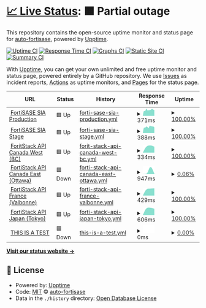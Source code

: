 # [📈 Live Status](https://auto-fortisase.github.io/uptime): <!--live status--> **🟧 Partial outage**

This repository contains the open-source uptime monitor and status page for [auto-fortisase](https://auto-fortisase.github.io/uptime), powered by [Upptime](https://github.com/upptime/upptime).

[![Uptime CI](https://github.com/koj-co/upptime/workflows/Uptime%20CI/badge.svg)](https://github.com/koj-co/upptime/actions?query=workflow%3A%22Uptime+CI%22)
[![Response Time CI](https://github.com/koj-co/upptime/workflows/Response%20Time%20CI/badge.svg)](https://github.com/koj-co/upptime/actions?query=workflow%3A%22Response+Time+CI%22)
[![Graphs CI](https://github.com/koj-co/upptime/workflows/Graphs%20CI/badge.svg)](https://github.com/koj-co/upptime/actions?query=workflow%3A%22Graphs+CI%22)
[![Static Site CI](https://github.com/koj-co/upptime/workflows/Static%20Site%20CI/badge.svg)](https://github.com/koj-co/upptime/actions?query=workflow%3A%22Static+Site+CI%22)
[![Summary CI](https://github.com/koj-co/upptime/workflows/Summary%20CI/badge.svg)](https://github.com/koj-co/upptime/actions?query=workflow%3A%22Summary+CI%22)

With [Upptime](https://upptime.js.org), you can get your own unlimited and free uptime monitor and status page, powered entirely by a GitHub repository. We use [Issues](https://github.com/auto-fortisase/uptime/issues) as incident reports, [Actions](https://github.com/auto-fortisase/uptime/actions) as uptime monitors, and [Pages](https://auto-fortisase.github.io/uptime) for the status page.

<!--start: status pages-->
<!-- This summary is generated by Upptime (https://github.com/upptime/upptime) -->
<!-- Do not edit this manually, your changes will be overwritten -->
<!-- prettier-ignore -->
| URL | Status | History | Response Time | Uptime |
| --- | ------ | ------- | ------------- | ------ |
| <img alt="" src="https://favicons.githubusercontent.com/portal.prod.fortisase.com" height="13"> [FortiSASE SIA Production](https://portal.prod.fortisase.com/) | 🟩 Up | [forti-sase-sia-production.yml](https://github.com/auto-fortisase/upptime/commits/master/history/forti-sase-sia-production.yml) | <details><summary><img alt="Response time graph" src="./graphs/forti-sase-sia-production/response-time-week.png" height="20"> 371ms</summary><br><a href="https://status.fortisase.com/history/forti-sase-sia-production"><img alt="Response time 305" src="https://img.shields.io/endpoint?url=https%3A%2F%2Fraw.githubusercontent.com%2Fauto-fortisase%2Fupptime%2Fmaster%2Fapi%2Fforti-sase-sia-production%2Fresponse-time.json"></a><br><a href="https://status.fortisase.com/history/forti-sase-sia-production"><img alt="24-hour response time 391" src="https://img.shields.io/endpoint?url=https%3A%2F%2Fraw.githubusercontent.com%2Fauto-fortisase%2Fupptime%2Fmaster%2Fapi%2Fforti-sase-sia-production%2Fresponse-time-day.json"></a><br><a href="https://status.fortisase.com/history/forti-sase-sia-production"><img alt="7-day response time 371" src="https://img.shields.io/endpoint?url=https%3A%2F%2Fraw.githubusercontent.com%2Fauto-fortisase%2Fupptime%2Fmaster%2Fapi%2Fforti-sase-sia-production%2Fresponse-time-week.json"></a><br><a href="https://status.fortisase.com/history/forti-sase-sia-production"><img alt="30-day response time 305" src="https://img.shields.io/endpoint?url=https%3A%2F%2Fraw.githubusercontent.com%2Fauto-fortisase%2Fupptime%2Fmaster%2Fapi%2Fforti-sase-sia-production%2Fresponse-time-month.json"></a><br><a href="https://status.fortisase.com/history/forti-sase-sia-production"><img alt="1-year response time 305" src="https://img.shields.io/endpoint?url=https%3A%2F%2Fraw.githubusercontent.com%2Fauto-fortisase%2Fupptime%2Fmaster%2Fapi%2Fforti-sase-sia-production%2Fresponse-time-year.json"></a></details> | <details><summary><a href="https://status.fortisase.com/history/forti-sase-sia-production">100.00%</a></summary><a href="https://status.fortisase.com/history/forti-sase-sia-production"><img alt="All-time uptime 100.00%" src="https://img.shields.io/endpoint?url=https%3A%2F%2Fraw.githubusercontent.com%2Fauto-fortisase%2Fupptime%2Fmaster%2Fapi%2Fforti-sase-sia-production%2Fuptime.json"></a><br><a href="https://status.fortisase.com/history/forti-sase-sia-production"><img alt="24-hour uptime 100.00%" src="https://img.shields.io/endpoint?url=https%3A%2F%2Fraw.githubusercontent.com%2Fauto-fortisase%2Fupptime%2Fmaster%2Fapi%2Fforti-sase-sia-production%2Fuptime-day.json"></a><br><a href="https://status.fortisase.com/history/forti-sase-sia-production"><img alt="7-day uptime 100.00%" src="https://img.shields.io/endpoint?url=https%3A%2F%2Fraw.githubusercontent.com%2Fauto-fortisase%2Fupptime%2Fmaster%2Fapi%2Fforti-sase-sia-production%2Fuptime-week.json"></a><br><a href="https://status.fortisase.com/history/forti-sase-sia-production"><img alt="30-day uptime 100.00%" src="https://img.shields.io/endpoint?url=https%3A%2F%2Fraw.githubusercontent.com%2Fauto-fortisase%2Fupptime%2Fmaster%2Fapi%2Fforti-sase-sia-production%2Fuptime-month.json"></a><br><a href="https://status.fortisase.com/history/forti-sase-sia-production"><img alt="1-year uptime 100.00%" src="https://img.shields.io/endpoint?url=https%3A%2F%2Fraw.githubusercontent.com%2Fauto-fortisase%2Fupptime%2Fmaster%2Fapi%2Fforti-sase-sia-production%2Fuptime-year.json"></a></details>
| <img alt="" src="https://favicons.githubusercontent.com/portal.stage.fortisase.com" height="13"> [FortiSASE SIA Stage](https://portal.stage.fortisase.com/) | 🟩 Up | [forti-sase-sia-stage.yml](https://github.com/auto-fortisase/upptime/commits/master/history/forti-sase-sia-stage.yml) | <details><summary><img alt="Response time graph" src="./graphs/forti-sase-sia-stage/response-time-week.png" height="20"> 388ms</summary><br><a href="https://status.fortisase.com/history/forti-sase-sia-stage"><img alt="Response time 318" src="https://img.shields.io/endpoint?url=https%3A%2F%2Fraw.githubusercontent.com%2Fauto-fortisase%2Fupptime%2Fmaster%2Fapi%2Fforti-sase-sia-stage%2Fresponse-time.json"></a><br><a href="https://status.fortisase.com/history/forti-sase-sia-stage"><img alt="24-hour response time 398" src="https://img.shields.io/endpoint?url=https%3A%2F%2Fraw.githubusercontent.com%2Fauto-fortisase%2Fupptime%2Fmaster%2Fapi%2Fforti-sase-sia-stage%2Fresponse-time-day.json"></a><br><a href="https://status.fortisase.com/history/forti-sase-sia-stage"><img alt="7-day response time 388" src="https://img.shields.io/endpoint?url=https%3A%2F%2Fraw.githubusercontent.com%2Fauto-fortisase%2Fupptime%2Fmaster%2Fapi%2Fforti-sase-sia-stage%2Fresponse-time-week.json"></a><br><a href="https://status.fortisase.com/history/forti-sase-sia-stage"><img alt="30-day response time 318" src="https://img.shields.io/endpoint?url=https%3A%2F%2Fraw.githubusercontent.com%2Fauto-fortisase%2Fupptime%2Fmaster%2Fapi%2Fforti-sase-sia-stage%2Fresponse-time-month.json"></a><br><a href="https://status.fortisase.com/history/forti-sase-sia-stage"><img alt="1-year response time 318" src="https://img.shields.io/endpoint?url=https%3A%2F%2Fraw.githubusercontent.com%2Fauto-fortisase%2Fupptime%2Fmaster%2Fapi%2Fforti-sase-sia-stage%2Fresponse-time-year.json"></a></details> | <details><summary><a href="https://status.fortisase.com/history/forti-sase-sia-stage">100.00%</a></summary><a href="https://status.fortisase.com/history/forti-sase-sia-stage"><img alt="All-time uptime 100.00%" src="https://img.shields.io/endpoint?url=https%3A%2F%2Fraw.githubusercontent.com%2Fauto-fortisase%2Fupptime%2Fmaster%2Fapi%2Fforti-sase-sia-stage%2Fuptime.json"></a><br><a href="https://status.fortisase.com/history/forti-sase-sia-stage"><img alt="24-hour uptime 100.00%" src="https://img.shields.io/endpoint?url=https%3A%2F%2Fraw.githubusercontent.com%2Fauto-fortisase%2Fupptime%2Fmaster%2Fapi%2Fforti-sase-sia-stage%2Fuptime-day.json"></a><br><a href="https://status.fortisase.com/history/forti-sase-sia-stage"><img alt="7-day uptime 100.00%" src="https://img.shields.io/endpoint?url=https%3A%2F%2Fraw.githubusercontent.com%2Fauto-fortisase%2Fupptime%2Fmaster%2Fapi%2Fforti-sase-sia-stage%2Fuptime-week.json"></a><br><a href="https://status.fortisase.com/history/forti-sase-sia-stage"><img alt="30-day uptime 100.00%" src="https://img.shields.io/endpoint?url=https%3A%2F%2Fraw.githubusercontent.com%2Fauto-fortisase%2Fupptime%2Fmaster%2Fapi%2Fforti-sase-sia-stage%2Fuptime-month.json"></a><br><a href="https://status.fortisase.com/history/forti-sase-sia-stage"><img alt="1-year uptime 100.00%" src="https://img.shields.io/endpoint?url=https%3A%2F%2Fraw.githubusercontent.com%2Fauto-fortisase%2Fupptime%2Fmaster%2Fapi%2Fforti-sase-sia-stage%2Fuptime-year.json"></a></details>
| <img alt="" src="https://favicons.githubusercontent.com/fortistackapi-nova-west.fortisase.com" height="13"> [ForitStack API Canada West (BC)](https://fortistackapi-nova-west.fortisase.com:5000/v3) | 🟩 Up | [forit-stack-api-canada-west-bc.yml](https://github.com/auto-fortisase/upptime/commits/master/history/forit-stack-api-canada-west-bc.yml) | <details><summary><img alt="Response time graph" src="./graphs/forit-stack-api-canada-west-bc/response-time-week.png" height="20"> 334ms</summary><br><a href="https://status.fortisase.com/history/forit-stack-api-canada-west-bc"><img alt="Response time 334" src="https://img.shields.io/endpoint?url=https%3A%2F%2Fraw.githubusercontent.com%2Fauto-fortisase%2Fupptime%2Fmaster%2Fapi%2Fforit-stack-api-canada-west-bc%2Fresponse-time.json"></a><br><a href="https://status.fortisase.com/history/forit-stack-api-canada-west-bc"><img alt="24-hour response time 334" src="https://img.shields.io/endpoint?url=https%3A%2F%2Fraw.githubusercontent.com%2Fauto-fortisase%2Fupptime%2Fmaster%2Fapi%2Fforit-stack-api-canada-west-bc%2Fresponse-time-day.json"></a><br><a href="https://status.fortisase.com/history/forit-stack-api-canada-west-bc"><img alt="7-day response time 334" src="https://img.shields.io/endpoint?url=https%3A%2F%2Fraw.githubusercontent.com%2Fauto-fortisase%2Fupptime%2Fmaster%2Fapi%2Fforit-stack-api-canada-west-bc%2Fresponse-time-week.json"></a><br><a href="https://status.fortisase.com/history/forit-stack-api-canada-west-bc"><img alt="30-day response time 334" src="https://img.shields.io/endpoint?url=https%3A%2F%2Fraw.githubusercontent.com%2Fauto-fortisase%2Fupptime%2Fmaster%2Fapi%2Fforit-stack-api-canada-west-bc%2Fresponse-time-month.json"></a><br><a href="https://status.fortisase.com/history/forit-stack-api-canada-west-bc"><img alt="1-year response time 334" src="https://img.shields.io/endpoint?url=https%3A%2F%2Fraw.githubusercontent.com%2Fauto-fortisase%2Fupptime%2Fmaster%2Fapi%2Fforit-stack-api-canada-west-bc%2Fresponse-time-year.json"></a></details> | <details><summary><a href="https://status.fortisase.com/history/forit-stack-api-canada-west-bc">100.00%</a></summary><a href="https://status.fortisase.com/history/forit-stack-api-canada-west-bc"><img alt="All-time uptime 100.00%" src="https://img.shields.io/endpoint?url=https%3A%2F%2Fraw.githubusercontent.com%2Fauto-fortisase%2Fupptime%2Fmaster%2Fapi%2Fforit-stack-api-canada-west-bc%2Fuptime.json"></a><br><a href="https://status.fortisase.com/history/forit-stack-api-canada-west-bc"><img alt="24-hour uptime 100.00%" src="https://img.shields.io/endpoint?url=https%3A%2F%2Fraw.githubusercontent.com%2Fauto-fortisase%2Fupptime%2Fmaster%2Fapi%2Fforit-stack-api-canada-west-bc%2Fuptime-day.json"></a><br><a href="https://status.fortisase.com/history/forit-stack-api-canada-west-bc"><img alt="7-day uptime 100.00%" src="https://img.shields.io/endpoint?url=https%3A%2F%2Fraw.githubusercontent.com%2Fauto-fortisase%2Fupptime%2Fmaster%2Fapi%2Fforit-stack-api-canada-west-bc%2Fuptime-week.json"></a><br><a href="https://status.fortisase.com/history/forit-stack-api-canada-west-bc"><img alt="30-day uptime 100.00%" src="https://img.shields.io/endpoint?url=https%3A%2F%2Fraw.githubusercontent.com%2Fauto-fortisase%2Fupptime%2Fmaster%2Fapi%2Fforit-stack-api-canada-west-bc%2Fuptime-month.json"></a><br><a href="https://status.fortisase.com/history/forit-stack-api-canada-west-bc"><img alt="1-year uptime 100.00%" src="https://img.shields.io/endpoint?url=https%3A%2F%2Fraw.githubusercontent.com%2Fauto-fortisase%2Fupptime%2Fmaster%2Fapi%2Fforit-stack-api-canada-west-bc%2Fuptime-year.json"></a></details>
| <img alt="" src="https://favicons.githubusercontent.com/fortistackapi-nova-east.fortisase.com" height="13"> [FortiStack API Canada East (Ottawa)](https://fortistackapi-nova-east.fortisase.com:5000/v3) | 🟥 Down | [forti-stack-api-canada-east-ottawa.yml](https://github.com/auto-fortisase/upptime/commits/master/history/forti-stack-api-canada-east-ottawa.yml) | <details><summary><img alt="Response time graph" src="./graphs/forti-stack-api-canada-east-ottawa/response-time-week.png" height="20"> 947ms</summary><br><a href="https://status.fortisase.com/history/forti-stack-api-canada-east-ottawa"><img alt="Response time 947" src="https://img.shields.io/endpoint?url=https%3A%2F%2Fraw.githubusercontent.com%2Fauto-fortisase%2Fupptime%2Fmaster%2Fapi%2Fforti-stack-api-canada-east-ottawa%2Fresponse-time.json"></a><br><a href="https://status.fortisase.com/history/forti-stack-api-canada-east-ottawa"><img alt="24-hour response time 947" src="https://img.shields.io/endpoint?url=https%3A%2F%2Fraw.githubusercontent.com%2Fauto-fortisase%2Fupptime%2Fmaster%2Fapi%2Fforti-stack-api-canada-east-ottawa%2Fresponse-time-day.json"></a><br><a href="https://status.fortisase.com/history/forti-stack-api-canada-east-ottawa"><img alt="7-day response time 947" src="https://img.shields.io/endpoint?url=https%3A%2F%2Fraw.githubusercontent.com%2Fauto-fortisase%2Fupptime%2Fmaster%2Fapi%2Fforti-stack-api-canada-east-ottawa%2Fresponse-time-week.json"></a><br><a href="https://status.fortisase.com/history/forti-stack-api-canada-east-ottawa"><img alt="30-day response time 947" src="https://img.shields.io/endpoint?url=https%3A%2F%2Fraw.githubusercontent.com%2Fauto-fortisase%2Fupptime%2Fmaster%2Fapi%2Fforti-stack-api-canada-east-ottawa%2Fresponse-time-month.json"></a><br><a href="https://status.fortisase.com/history/forti-stack-api-canada-east-ottawa"><img alt="1-year response time 947" src="https://img.shields.io/endpoint?url=https%3A%2F%2Fraw.githubusercontent.com%2Fauto-fortisase%2Fupptime%2Fmaster%2Fapi%2Fforti-stack-api-canada-east-ottawa%2Fresponse-time-year.json"></a></details> | <details><summary><a href="https://status.fortisase.com/history/forti-stack-api-canada-east-ottawa">0.06%</a></summary><a href="https://status.fortisase.com/history/forti-stack-api-canada-east-ottawa"><img alt="All-time uptime 0.06%" src="https://img.shields.io/endpoint?url=https%3A%2F%2Fraw.githubusercontent.com%2Fauto-fortisase%2Fupptime%2Fmaster%2Fapi%2Fforti-stack-api-canada-east-ottawa%2Fuptime.json"></a><br><a href="https://status.fortisase.com/history/forti-stack-api-canada-east-ottawa"><img alt="24-hour uptime 0.06%" src="https://img.shields.io/endpoint?url=https%3A%2F%2Fraw.githubusercontent.com%2Fauto-fortisase%2Fupptime%2Fmaster%2Fapi%2Fforti-stack-api-canada-east-ottawa%2Fuptime-day.json"></a><br><a href="https://status.fortisase.com/history/forti-stack-api-canada-east-ottawa"><img alt="7-day uptime 0.06%" src="https://img.shields.io/endpoint?url=https%3A%2F%2Fraw.githubusercontent.com%2Fauto-fortisase%2Fupptime%2Fmaster%2Fapi%2Fforti-stack-api-canada-east-ottawa%2Fuptime-week.json"></a><br><a href="https://status.fortisase.com/history/forti-stack-api-canada-east-ottawa"><img alt="30-day uptime 0.06%" src="https://img.shields.io/endpoint?url=https%3A%2F%2Fraw.githubusercontent.com%2Fauto-fortisase%2Fupptime%2Fmaster%2Fapi%2Fforti-stack-api-canada-east-ottawa%2Fuptime-month.json"></a><br><a href="https://status.fortisase.com/history/forti-stack-api-canada-east-ottawa"><img alt="1-year uptime 0.06%" src="https://img.shields.io/endpoint?url=https%3A%2F%2Fraw.githubusercontent.com%2Fauto-fortisase%2Fupptime%2Fmaster%2Fapi%2Fforti-stack-api-canada-east-ottawa%2Fuptime-year.json"></a></details>
| <img alt="" src="https://favicons.githubusercontent.com/fortistackapi-nova-fr.fortisase.com" height="13"> [FortiStack API France (Valbonne)](https://fortistackapi-nova-fr.fortisase.com:5000/v3) | 🟩 Up | [forti-stack-api-france-valbonne.yml](https://github.com/auto-fortisase/upptime/commits/master/history/forti-stack-api-france-valbonne.yml) | <details><summary><img alt="Response time graph" src="./graphs/forti-stack-api-france-valbonne/response-time-week.png" height="20"> 429ms</summary><br><a href="https://status.fortisase.com/history/forti-stack-api-france-valbonne"><img alt="Response time 429" src="https://img.shields.io/endpoint?url=https%3A%2F%2Fraw.githubusercontent.com%2Fauto-fortisase%2Fupptime%2Fmaster%2Fapi%2Fforti-stack-api-france-valbonne%2Fresponse-time.json"></a><br><a href="https://status.fortisase.com/history/forti-stack-api-france-valbonne"><img alt="24-hour response time 429" src="https://img.shields.io/endpoint?url=https%3A%2F%2Fraw.githubusercontent.com%2Fauto-fortisase%2Fupptime%2Fmaster%2Fapi%2Fforti-stack-api-france-valbonne%2Fresponse-time-day.json"></a><br><a href="https://status.fortisase.com/history/forti-stack-api-france-valbonne"><img alt="7-day response time 429" src="https://img.shields.io/endpoint?url=https%3A%2F%2Fraw.githubusercontent.com%2Fauto-fortisase%2Fupptime%2Fmaster%2Fapi%2Fforti-stack-api-france-valbonne%2Fresponse-time-week.json"></a><br><a href="https://status.fortisase.com/history/forti-stack-api-france-valbonne"><img alt="30-day response time 429" src="https://img.shields.io/endpoint?url=https%3A%2F%2Fraw.githubusercontent.com%2Fauto-fortisase%2Fupptime%2Fmaster%2Fapi%2Fforti-stack-api-france-valbonne%2Fresponse-time-month.json"></a><br><a href="https://status.fortisase.com/history/forti-stack-api-france-valbonne"><img alt="1-year response time 429" src="https://img.shields.io/endpoint?url=https%3A%2F%2Fraw.githubusercontent.com%2Fauto-fortisase%2Fupptime%2Fmaster%2Fapi%2Fforti-stack-api-france-valbonne%2Fresponse-time-year.json"></a></details> | <details><summary><a href="https://status.fortisase.com/history/forti-stack-api-france-valbonne">100.00%</a></summary><a href="https://status.fortisase.com/history/forti-stack-api-france-valbonne"><img alt="All-time uptime 100.00%" src="https://img.shields.io/endpoint?url=https%3A%2F%2Fraw.githubusercontent.com%2Fauto-fortisase%2Fupptime%2Fmaster%2Fapi%2Fforti-stack-api-france-valbonne%2Fuptime.json"></a><br><a href="https://status.fortisase.com/history/forti-stack-api-france-valbonne"><img alt="24-hour uptime 100.00%" src="https://img.shields.io/endpoint?url=https%3A%2F%2Fraw.githubusercontent.com%2Fauto-fortisase%2Fupptime%2Fmaster%2Fapi%2Fforti-stack-api-france-valbonne%2Fuptime-day.json"></a><br><a href="https://status.fortisase.com/history/forti-stack-api-france-valbonne"><img alt="7-day uptime 100.00%" src="https://img.shields.io/endpoint?url=https%3A%2F%2Fraw.githubusercontent.com%2Fauto-fortisase%2Fupptime%2Fmaster%2Fapi%2Fforti-stack-api-france-valbonne%2Fuptime-week.json"></a><br><a href="https://status.fortisase.com/history/forti-stack-api-france-valbonne"><img alt="30-day uptime 100.00%" src="https://img.shields.io/endpoint?url=https%3A%2F%2Fraw.githubusercontent.com%2Fauto-fortisase%2Fupptime%2Fmaster%2Fapi%2Fforti-stack-api-france-valbonne%2Fuptime-month.json"></a><br><a href="https://status.fortisase.com/history/forti-stack-api-france-valbonne"><img alt="1-year uptime 100.00%" src="https://img.shields.io/endpoint?url=https%3A%2F%2Fraw.githubusercontent.com%2Fauto-fortisase%2Fupptime%2Fmaster%2Fapi%2Fforti-stack-api-france-valbonne%2Fuptime-year.json"></a></details>
| <img alt="" src="https://favicons.githubusercontent.com/fortistackapi-nova-jp.fortisase.com" height="13"> [FortiStack API Japan (Tokyo)](https://fortistackapi-nova-jp.fortisase.com:5000/v3) | 🟩 Up | [forti-stack-api-japan-tokyo.yml](https://github.com/auto-fortisase/upptime/commits/master/history/forti-stack-api-japan-tokyo.yml) | <details><summary><img alt="Response time graph" src="./graphs/forti-stack-api-japan-tokyo/response-time-week.png" height="20"> 606ms</summary><br><a href="https://status.fortisase.com/history/forti-stack-api-japan-tokyo"><img alt="Response time 606" src="https://img.shields.io/endpoint?url=https%3A%2F%2Fraw.githubusercontent.com%2Fauto-fortisase%2Fupptime%2Fmaster%2Fapi%2Fforti-stack-api-japan-tokyo%2Fresponse-time.json"></a><br><a href="https://status.fortisase.com/history/forti-stack-api-japan-tokyo"><img alt="24-hour response time 606" src="https://img.shields.io/endpoint?url=https%3A%2F%2Fraw.githubusercontent.com%2Fauto-fortisase%2Fupptime%2Fmaster%2Fapi%2Fforti-stack-api-japan-tokyo%2Fresponse-time-day.json"></a><br><a href="https://status.fortisase.com/history/forti-stack-api-japan-tokyo"><img alt="7-day response time 606" src="https://img.shields.io/endpoint?url=https%3A%2F%2Fraw.githubusercontent.com%2Fauto-fortisase%2Fupptime%2Fmaster%2Fapi%2Fforti-stack-api-japan-tokyo%2Fresponse-time-week.json"></a><br><a href="https://status.fortisase.com/history/forti-stack-api-japan-tokyo"><img alt="30-day response time 606" src="https://img.shields.io/endpoint?url=https%3A%2F%2Fraw.githubusercontent.com%2Fauto-fortisase%2Fupptime%2Fmaster%2Fapi%2Fforti-stack-api-japan-tokyo%2Fresponse-time-month.json"></a><br><a href="https://status.fortisase.com/history/forti-stack-api-japan-tokyo"><img alt="1-year response time 606" src="https://img.shields.io/endpoint?url=https%3A%2F%2Fraw.githubusercontent.com%2Fauto-fortisase%2Fupptime%2Fmaster%2Fapi%2Fforti-stack-api-japan-tokyo%2Fresponse-time-year.json"></a></details> | <details><summary><a href="https://status.fortisase.com/history/forti-stack-api-japan-tokyo">100.00%</a></summary><a href="https://status.fortisase.com/history/forti-stack-api-japan-tokyo"><img alt="All-time uptime 100.00%" src="https://img.shields.io/endpoint?url=https%3A%2F%2Fraw.githubusercontent.com%2Fauto-fortisase%2Fupptime%2Fmaster%2Fapi%2Fforti-stack-api-japan-tokyo%2Fuptime.json"></a><br><a href="https://status.fortisase.com/history/forti-stack-api-japan-tokyo"><img alt="24-hour uptime 100.00%" src="https://img.shields.io/endpoint?url=https%3A%2F%2Fraw.githubusercontent.com%2Fauto-fortisase%2Fupptime%2Fmaster%2Fapi%2Fforti-stack-api-japan-tokyo%2Fuptime-day.json"></a><br><a href="https://status.fortisase.com/history/forti-stack-api-japan-tokyo"><img alt="7-day uptime 100.00%" src="https://img.shields.io/endpoint?url=https%3A%2F%2Fraw.githubusercontent.com%2Fauto-fortisase%2Fupptime%2Fmaster%2Fapi%2Fforti-stack-api-japan-tokyo%2Fuptime-week.json"></a><br><a href="https://status.fortisase.com/history/forti-stack-api-japan-tokyo"><img alt="30-day uptime 100.00%" src="https://img.shields.io/endpoint?url=https%3A%2F%2Fraw.githubusercontent.com%2Fauto-fortisase%2Fupptime%2Fmaster%2Fapi%2Fforti-stack-api-japan-tokyo%2Fuptime-month.json"></a><br><a href="https://status.fortisase.com/history/forti-stack-api-japan-tokyo"><img alt="1-year uptime 100.00%" src="https://img.shields.io/endpoint?url=https%3A%2F%2Fraw.githubusercontent.com%2Fauto-fortisase%2Fupptime%2Fmaster%2Fapi%2Fforti-stack-api-japan-tokyo%2Fuptime-year.json"></a></details>
| <img alt="" src="https://favicons.githubusercontent.com/down.fortisase.com" height="13"> [THIS IS A TEST](https://down.fortisase.com/) | 🟥 Down | [this-is-a-test.yml](https://github.com/auto-fortisase/upptime/commits/master/history/this-is-a-test.yml) | <details><summary><img alt="Response time graph" src="./graphs/this-is-a-test/response-time-week.png" height="20"> 0ms</summary><br><a href="https://status.fortisase.com/history/this-is-a-test"><img alt="Response time 0" src="https://img.shields.io/endpoint?url=https%3A%2F%2Fraw.githubusercontent.com%2Fauto-fortisase%2Fupptime%2Fmaster%2Fapi%2Fthis-is-a-test%2Fresponse-time.json"></a><br><a href="https://status.fortisase.com/history/this-is-a-test"><img alt="24-hour response time 0" src="https://img.shields.io/endpoint?url=https%3A%2F%2Fraw.githubusercontent.com%2Fauto-fortisase%2Fupptime%2Fmaster%2Fapi%2Fthis-is-a-test%2Fresponse-time-day.json"></a><br><a href="https://status.fortisase.com/history/this-is-a-test"><img alt="7-day response time 0" src="https://img.shields.io/endpoint?url=https%3A%2F%2Fraw.githubusercontent.com%2Fauto-fortisase%2Fupptime%2Fmaster%2Fapi%2Fthis-is-a-test%2Fresponse-time-week.json"></a><br><a href="https://status.fortisase.com/history/this-is-a-test"><img alt="30-day response time 0" src="https://img.shields.io/endpoint?url=https%3A%2F%2Fraw.githubusercontent.com%2Fauto-fortisase%2Fupptime%2Fmaster%2Fapi%2Fthis-is-a-test%2Fresponse-time-month.json"></a><br><a href="https://status.fortisase.com/history/this-is-a-test"><img alt="1-year response time 0" src="https://img.shields.io/endpoint?url=https%3A%2F%2Fraw.githubusercontent.com%2Fauto-fortisase%2Fupptime%2Fmaster%2Fapi%2Fthis-is-a-test%2Fresponse-time-year.json"></a></details> | <details><summary><a href="https://status.fortisase.com/history/this-is-a-test">0.00%</a></summary><a href="https://status.fortisase.com/history/this-is-a-test"><img alt="All-time uptime 0.00%" src="https://img.shields.io/endpoint?url=https%3A%2F%2Fraw.githubusercontent.com%2Fauto-fortisase%2Fupptime%2Fmaster%2Fapi%2Fthis-is-a-test%2Fuptime.json"></a><br><a href="https://status.fortisase.com/history/this-is-a-test"><img alt="24-hour uptime 0.00%" src="https://img.shields.io/endpoint?url=https%3A%2F%2Fraw.githubusercontent.com%2Fauto-fortisase%2Fupptime%2Fmaster%2Fapi%2Fthis-is-a-test%2Fuptime-day.json"></a><br><a href="https://status.fortisase.com/history/this-is-a-test"><img alt="7-day uptime 0.00%" src="https://img.shields.io/endpoint?url=https%3A%2F%2Fraw.githubusercontent.com%2Fauto-fortisase%2Fupptime%2Fmaster%2Fapi%2Fthis-is-a-test%2Fuptime-week.json"></a><br><a href="https://status.fortisase.com/history/this-is-a-test"><img alt="30-day uptime 0.00%" src="https://img.shields.io/endpoint?url=https%3A%2F%2Fraw.githubusercontent.com%2Fauto-fortisase%2Fupptime%2Fmaster%2Fapi%2Fthis-is-a-test%2Fuptime-month.json"></a><br><a href="https://status.fortisase.com/history/this-is-a-test"><img alt="1-year uptime 0.00%" src="https://img.shields.io/endpoint?url=https%3A%2F%2Fraw.githubusercontent.com%2Fauto-fortisase%2Fupptime%2Fmaster%2Fapi%2Fthis-is-a-test%2Fuptime-year.json"></a></details>

<!--end: status pages-->

[**Visit our status website →**](https://auto-fortisase.github.io/uptime)

## 📄 License

- Powered by: [Upptime](https://github.com/upptime/upptime)
- Code: [MIT](./LICENSE) © [auto-fortisase](https://auto-fortisase.github.io/uptime)
- Data in the `./history` directory: [Open Database License](https://opendatacommons.org/licenses/odbl/1-0/)
